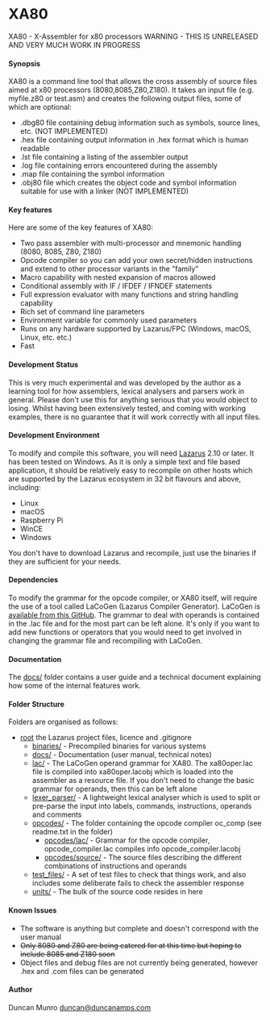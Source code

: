 # XA80

XA80 - X-Assembler for x80 processors
WARNING - THIS IS UNRELEASED AND VERY MUCH WORK IN PROGRESS

#### Synopsis

XA80 is a command line tool that allows the cross assembly of source files aimed at x80 processors (8080,8085,Z80,Z180). It takes an input file (e.g. myfile.z80 or test.asm) and creates the following output files, some of which are optional:

* .dbg80 file containing debug information such as symbols, source lines, etc. (NOT IMPLEMENTED)
* .hex   file containing output information in .hex format which is human readable
* .lst   file containing a listing of the assembler output
* .log   file containing errors encountered during the assembly
* .map   file containing the symbol information
* .obj80 file which creates the object code and symbol information suitable for use with a linker (NOT IMPLEMENTED)

#### Key features

Here are some of the key features of XA80:

* Two pass assembler with multi-processor and mnemonic handling (8080, 8085, Z80, Z180)
* Opcode compiler so you can add your own secret/hidden instructions and extend to other processor variants in the "family"
* Macro capability with nested expansion of macros allowed
* Conditional assembly with IF / IFDEF / IFNDEF statements
* Full expression evaluator with many functions and string handling capability
* Rich set of command line parameters
* Environment variable for commonly used parameters
* Runs on any hardware supported by Lazarus/FPC (Windows, macOS, Linux, etc. etc.)
* Fast

#### Development Status

This is very much experimental and was developed by the author as a learning tool for how assemblers, lexical analysers and parsers work in general.
Please don't use this for anything serious that you would object to losing. Whilst having been extensively tested, and coming with 
working examples, there is no guarantee that it will work correctly with all input files.

#### Development Environment

To modify and compile this software, you will need [Lazarus](https://www.lazarus-ide.org/index.php?page=downloads) 2.10 or later. It has been tested on Windows. As it is
only a simple text and file based application, it should be relatively easy to recompile on other hosts which are
supported by the Lazarus ecosystem in 32 bit flavours and above, including:

* Linux
* macOS
* Raspberry Pi
* WinCE
* Windows

You don't have to download Lazarus and recompile, just use the binaries if they are sufficient for your needs.

#### Dependencies

To modify the grammar for the opcode compiler, or XA80 itself, will require the use of a tool called LaCoGen (Lazarus Compiler Generator).
LaCoGen is [available from this GitHub](https://github.com/duncanamps/lacogen1). The grammar to deal with operands is contained in the .lac file and for the
most part can be left alone. It's only if you want to add new functions or operators that you would need to get involved in changing
the grammar file and recompiling with LaCoGen.

#### Documentation

The [docs/](https://github.com/duncanamps/xa80/tree/main/docs) folder contains a user guide and a technical document explaining how some of the internal features work.

#### Folder Structure

Folders are organised as follows:

* [root](https://github.com/duncanamps/xa80/tream/main) the Lazarus project files, licence and .gitignore
  * [binaries/](https://github.com/duncanamps/xa80/tree/main/docs) - Precompiled binaries for various systems  	
  * [docs/](https://github.com/duncanamps/xa80/tree/main/docs) - Documentation (user manual, technical notes)
  * [lac/](https://github.com/duncanamps/xa80/tree/main/lac) - The LaCoGen operand grammar for XA80. The xa80oper.lac file is compiled into xa80oper.lacobj which is loaded into the assembler as a resource file. If you don't need to change the basic grammar for operands, then this can be left alone
  * [lexer_parser/](https://github.com/duncanamps/xa80/tree/main/lexer_parser) - A lightweight lexical analyser which is used to split or pre-parse the input into labels, commands, instructions, operands and comments
  * [opcodes/](https://github.com/duncanamps/xa80/tree/main/opcodes) - The folder containing the opcode compiler oc_comp (see readme.txt in the folder)
    * [opcodes/lac/](https://github.com/duncanamps/xa80/tree/main/opcodes/lac) - Grammar for the opcode compiler, opcode_compiler.lac compiles info opcode_compiler.lacobj
	* [opcodes/source/](https://github.com/duncanamps/xa80/tree/main/opcodes/source) - The source files describing the different combinations of instructions and operands
  * [test_files/](https://github.com/duncanamps/xa80/tree/main/test_files) - A set of test files to check that things work, and also includes some deliberate fails to check the assembler response
  * [units/](https://github.com/duncanamps/xa80/tree/main/units) - The bulk of the source code resides in here

#### Known Issues 

* The software is anything but complete and doesn't correspond with the user manual
* ~~Only 8080 and Z80 are being catered for at this time but hoping to include 8085 and Z180 soon~~
* Object files and debug files are not currently being generated, however .hex and .com files can be generated

#### Author

Duncan Munro  <duncan@duncanamps.com>
